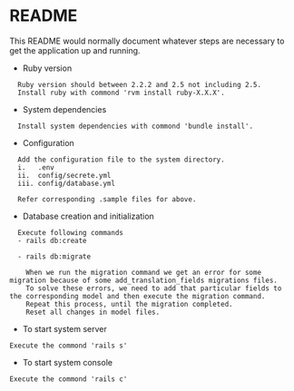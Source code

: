 # README

This README would normally document whatever steps are necessary to get the application up and running.

* Ruby version

```
  Ruby version should between 2.2.2 and 2.5 not including 2.5.
  Install ruby with commond 'rvm install ruby-X.X.X'.
```

* System dependencies

```
  Install system dependencies with commond 'bundle install'.
```

* Configuration

```
  Add the configuration file to the system directory.
  i.   .env
  ii.  config/secrete.yml
  iii. config/database.yml

  Refer corresponding .sample files for above.
```

* Database creation and initialization

```
  Execute following commands 
  - rails db:create

  - rails db:migrate

    When we run the migration command we get an error for some migration because of some add_translation_fields migrations files.
    To solve these errors, we need to add that particular fields to the corresponding model and then execute the migration command. 
    Repeat this process, until the migration completed.
    Reset all changes in model files.
```
* To start system server

```
Execute the commond 'rails s'
```

* To start system console

```
Execute the commond 'rails c'
```